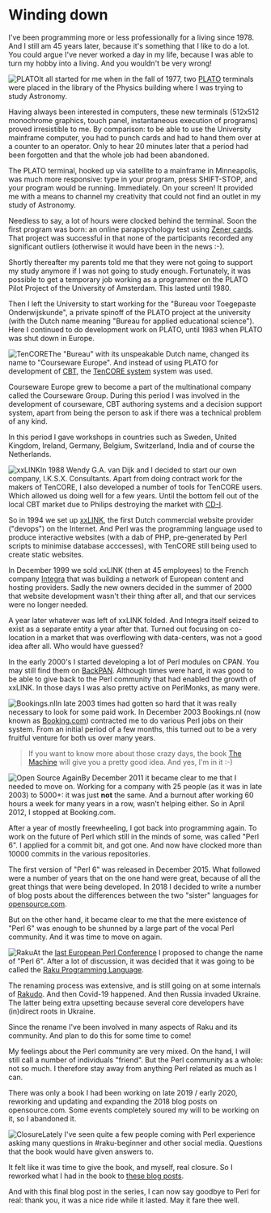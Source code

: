 # Winding down
I've been programming more or less professionally for a living since 1978.  And I still am 45 years later, because it's something that I like to do a lot.  You could argue I've never worked a day in my life, because I was able to turn my hobby into a living.  And you wouldn't be very wrong!

![PLATO](https://dev-to-uploads.s3.amazonaws.com/uploads/articles/8ghl1w7do45dhtjhttct.png)It all started for me when in the fall of 1977, two [PLATO](https://en.wikipedia.org/wiki/PLATO_(computer_system)) terminals were placed in the library of the Physics building where I was trying to study Astronomy.

Having always been interested in computers, these new terminals (512x512 monochrome graphics, touch panel, instantaneous execution of programs) proved irresistible to me. By comparison: to be able to use the University mainframe computer, you had to punch cards and had to hand them over at a counter to an operator. Only to hear 20 minutes later that a period had been forgotten and that the whole job had been abandoned.

The PLATO terminal, hooked up via satellite to a mainframe in Minneapolis, was much more responsive: type in your program, press SHIFT-STOP, and your program would be running.  Immediately.  On your screen! It provided me with a means to channel my creativity that could not find an outlet in my study of Astronomy.

Needless to say, a lot of hours were clocked behind the terminal. Soon the first program was born: an online parapsychology test using [Zener cards](https://en.wikipedia.org/wiki/Zener_cards).  That project was successful in that none of the participants recorded any significant outliers (otherwise it would have been in the news :-).

Shortly thereafter my parents told me that they were not going to support my study anymore if I was not going to study enough.  Fortunately, it was possible to get a temporary job working as a programmer on the PLATO Pilot Project of the University of Amsterdam. This lasted until 1980.

Then I left the University to start working for the "Bureau voor Toegepaste Onderwijskunde", a private spinoff of the PLATO project at the university (with the Dutch name meaning "Bureau for applied educational science"). Here I continued to do development work on PLATO, until 1983 when PLATO was shut down in Europe.

![TenCORE](https://dev-to-uploads.s3.amazonaws.com/uploads/articles/m8gddidfq6qmvahstqxn.png)The "Bureau" with its unspeakable Dutch name, changed its name to "Courseware Europe". And instead of using PLATO for development of [CBT](https://en.wikipedia.org/wiki/Computer-based_training), the [TenCORE system](https://web.archive.org/web/20060101003350/http://www.tencore.com/) system was used.

Courseware Europe grew to become a part of the multinational company called the Courseware Group. During this period I was involved in the development of courseware, CBT authoring systems and a decision support system, apart from being the person to ask if there was a technical problem of any kind.

In this period I gave workshops in countries such as Sweden, United Kingdom, Ireland, Germany, Belgium, Switzerland, India and of course the Netherlands.

![xxLINK](https://dev-to-uploads.s3.amazonaws.com/uploads/articles/prypy650rofi8igukrrs.png)In 1988 Wendy G.A. van Dijk and I decided to start our own company, I.K.S.X. Consultants.  Apart from doing contract work for the makers of TenCORE, I also developed a number of tools for TenCORE users.  Which allowed us doing well for a few years.  Until the bottom fell out of the local CBT market due to Philips destroying the market with [CD-I](https://en.wikipedia.org/wiki/CD-i).

So in 1994 we set up [xxLINK](https://web.archive.org/web/19961115032347/http://www.xxlink.nl/), the first Dutch commercial website provider ("devops") on the Internet.  And Perl was the programming language used to produce interactive websites (with a dab of PHP, pre-generated by Perl scripts to minimise database acccesses), with TenCORE still being used to create static websites.

In December 1999 we sold xxLINK (then at 45 employees) to the French company [Integra](https://www.linkedin.com/company/integra-sa/about/) that was building a network of European content and hosting providers.  Sadly the new owners decided in the summer of 2000 that website development wasn't their thing after all, and that our services were no longer needed.

A year later whatever was left of xxLINK folded.  And Integra itself seized to exist as a separate entity a year after that.  Turned out focusing on co-location in a market that was overflowing with data-centers, was not a good idea after all.  Who would have guessed?

In the early 2000's I started developing a lot of Perl modules on CPAN.  You may still find them on [BackPAN](http://cpan.metacpan.org/authors/id/E/EL/ELIZABETH/).  Although times were hard, it was good to be able to give back to the Perl community that had enabled the growth of xxLINK.  In those days I was also pretty active on PerlMonks, as many were.

![Bookings.nl](https://dev-to-uploads.s3.amazonaws.com/uploads/articles/wqjod57hzijyvqvwk3ss.png)In late 2003 times had gotten so hard that it was really necessary to look for some paid work.  In December 2003 Bookings.nl (now known as [Booking.com](https://booking.com)) contracted me to do various Perl jobs on their system.  From an initial period of a few months, this turned out to be a very fruitful venture for both us over many years.

> If you want to know more about those crazy days, the book [The Machine](https://www.lebowskipublishers.nl/boek/2257/stijn-bronzwaer-merijn-rengers-en-joris-kooiman-the-machine.html) will give you a pretty good idea.  And yes, I'm in it :-)

![Open Source Again](https://dev-to-uploads.s3.amazonaws.com/uploads/articles/acnef197xpfjsrxo1lbb.png)By December 2011 it became clear to me that I needed to move on.  Working for a company with 25 people (as it was in late 2003) to 5000+: it was just **not** the same.  And a burnout after working 60 hours a week for many years in a row, wasn't helping either.  So in April 2012, I stopped at Booking.com.

After a year of mostly freewheeling, I got back into programming again.  To work on the future of Perl which still in the minds of some, was called "Perl 6".  I applied for a commit bit, and got one.  And now have clocked more than 10000 commits in the various repositories.

The first version of "Perl 6" was released in December 2015.  What followed were a number of years that on the one hand were great, because of all the great things that were being developed.  In 2018 I decided to write a number of blog posts about the differences between the two "sister" languages for [opensource.com](https://opensource.com/users/lizmat).

But on the other hand, it became clear to me that the mere existence of "Perl 6" was enough to be shunned by a large part of the vocal Perl community.  And it was time to move on again.

![Raku](https://dev-to-uploads.s3.amazonaws.com/uploads/articles/jdxeislp2rz2i3xotcze.png)At the [last European Perl Conference](https://perlcon.eu) I proposed to change the name of "Perl 6".  After a lot of discussion, it was decided that it was going to be called the [Raku Programming Language](https://raku.org).

The renaming process was extensive, and is still going on at some internals of [Rakudo](https://rakudo.org/news).  And then Covid-19 happened.  And then Russia invaded Ukraine.  The latter being extra upsetting because several core developers have (in)direct roots in Ukraine.

Since the rename I've been involved in many aspects of Raku and its community.  And plan to do this for some time to come!

My feelings about the Perl community are very mixed.  On the hand, I will still call a number of individuals "friend".  But the Perl community as a whole: not so much.  I therefore stay away from anything Perl related as much as I can.

There was only a book I had been working on late 2019 / early 2020, reworking and updating and expanding the 2018 blog posts on opensource.com.  Some events completely soured my will to be working on it, so I abandoned it.

![Closure](https://dev-to-uploads.s3.amazonaws.com/uploads/articles/ve4n01djs82kkzmlrii7.png)Lately I've seen quite a few people coming with Perl experience asking many questions in #raku-beginner and other social media.  Questions that the book would have given answers to.

It felt like it was time to give the book, and myself, real closure.  So I reworked what I had in the book to [these blog posts](https://dev.to/lizmat/series/24075).

And with this final blog post in the series, I can now say goodbye to Perl for real: thank you, it was a nice ride while it lasted.  May it fare thee well.
